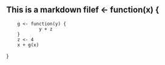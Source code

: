 ## This is a markdown filef <- function(x) {
        g <- function(y) {
                y + z
        }
        z <- 4
        x + g(x)
}
